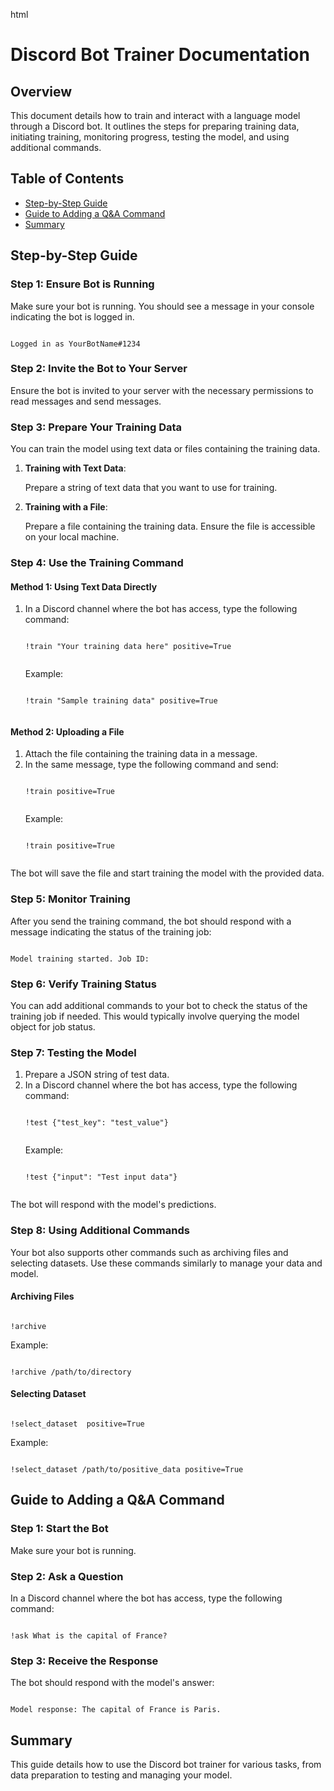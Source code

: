 html
<h1>Discord Bot Trainer Documentation</h1>

<h2>Overview</h2>
<p>This document details how to train and interact with a language model through a Discord bot. It outlines the steps for preparing training data, initiating training, monitoring progress, testing the model, and using additional commands.</p>

<h2>Table of Contents</h2>
<ul>
  <li><a href="#step-by-step-guide">Step-by-Step Guide</a></li>
  <li><a href="#guide-to-adding-a-q-a-command">Guide to Adding a Q&A Command</a></li>
  <li><a href="#summary">Summary</a></li>
</ul>


<h2>Step-by-Step Guide</h2>

<h3>Step 1: Ensure Bot is Running</h3>
<p>Make sure your bot is running. You should see a message in your console indicating the bot is logged in.</p>
<pre><code>
Logged in as YourBotName#1234
</code></pre>

<h3>Step 2: Invite the Bot to Your Server</h3>
<p>Ensure the bot is invited to your server with the necessary permissions to read messages and send messages.</p>


<h3>Step 3: Prepare Your Training Data</h3>
<p>You can train the model using text data or files containing the training data.</p>
<ol>
    <li>
        <strong>Training with Text Data</strong>:
        <p>Prepare a string of text data that you want to use for training.</p>
    </li>
    <li>
        <strong>Training with a File</strong>:
        <p>Prepare a file containing the training data. Ensure the file is accessible on your local machine.</p>
    </li>
</ol>


<h3>Step 4: Use the Training Command</h3>

<h4>Method 1: Using Text Data Directly</h4>
<ol>
    <li>
        In a Discord channel where the bot has access, type the following command:
        <pre><code>
!train "Your training data here" positive=True
        </code></pre>
        <p>Example:</p>
        <pre><code>
!train "Sample training data" positive=True
        </code></pre>
    </li>
</ol>

<h4>Method 2: Uploading a File</h4>
<ol>
    <li>
        Attach the file containing the training data in a message.
    </li>
    <li>
        In the same message, type the following command and send:
        <pre><code>
!train positive=True
        </code></pre>
        <p>Example:</p>
        <pre><code>
!train positive=True
        </code></pre>
    </li>
</ol>

<p>The bot will save the file and start training the model with the provided data.</p>


<h3>Step 5: Monitor Training</h3>
<p>After you send the training command, the bot should respond with a message indicating the status of the training job:</p>
<pre><code>
Model training started. Job ID: <job_id>
</code></pre>


<h3>Step 6: Verify Training Status</h3>
<p>You can add additional commands to your bot to check the status of the training job if needed. This would typically involve querying the model object for job status.</p>


<h3>Step 7: Testing the Model</h3>
<ol>
    <li>Prepare a JSON string of test data.</li>
    <li>In a Discord channel where the bot has access, type the following command:
        <pre><code>
!test {"test_key": "test_value"}
        </code></pre>
        <p>Example:</p>
        <pre><code>
!test {"input": "Test input data"}
        </code></pre>
    </li>
</ol>
<p>The bot will respond with the model's predictions.</p>


<h3>Step 8: Using Additional Commands</h3>
<p>Your bot also supports other commands such as archiving files and selecting datasets. Use these commands similarly to manage your data and model.</p>

<h4>Archiving Files</h4>
<pre><code>
!archive <directory_path>
</code></pre>
<p>Example:</p>
<pre><code>
!archive /path/to/directory
</code></pre>

<h4>Selecting Dataset</h4>
<pre><code>
!select_dataset <path_to_dir_positive> positive=True
</code></pre>
<p>Example:</p>
<pre><code>
!select_dataset /path/to/positive_data positive=True
</code></pre>

<h2>Guide to Adding a Q&A Command</h2>

<h3>Step 1: Start the Bot</h3>
<p>Make sure your bot is running.</p>

<h3>Step 2: Ask a Question</h3>
<p>In a Discord channel where the bot has access, type the following command:</p>
<pre><code>
!ask What is the capital of France?
</code></pre>

<h3>Step 3: Receive the Response</h3>
<p>The bot should respond with the model's answer:</p>
<pre><code>
Model response: The capital of France is Paris.
</code></pre>



<h2>Summary</h2>

<p>This guide details how to use the Discord bot trainer for various tasks, from data preparation to testing and managing your model.</p>